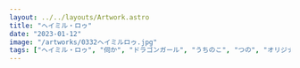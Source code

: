 ```yaml
---
layout: ../../layouts/Artwork.astro
title: "ヘイミル・ロゥ"
date: "2023-01-12"
image: "/artworks/0332ヘイミルロゥ.jpg"
tags: ["ヘイミル・ロゥ", "伺か", "ドラゴンガール", "うちのこ", "つの", "オリジナル"]
---
```


